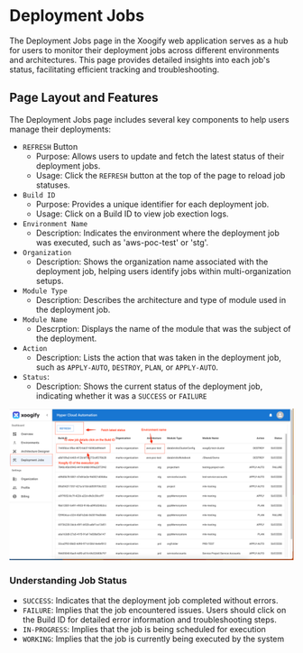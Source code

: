 # Deployment Jobs

The Deployment Jobs page in the Xoogify web application serves as a hub for users to monitor their deployment jobs across different environments and architectures. This page provides detailed insights into each job's status, facilitating efficient tracking and troubleshooting.

## Page Layout and Features

The Deployment Jobs page includes several key components to help users manage their deployments:

- `REFRESH` Button
  - Purpose: Allows users to update and fetch the latest status of their deployment jobs.
  - Usage: Click the `REFRESH` button at the top of the page to reload job statuses.
- `Build ID`
  - Purpose: Provides a unique identifier for each deployment job.
  - Usage: Click on a Build ID to view job exection logs.
- `Environment Name`
  - Description: Indicates the environment where the deployment job was executed, such as 'aws-poc-test' or 'stg'.
- `Organization`
  - Description: Shows the organization name associated with the deployment job, helping users identify jobs within multi-organization setups.
- `Module Type`
  - Description: Describes the architecture and type of module used in the deployment job.
- `Module Name`
  - Descrption: Displays the name of the module that was the subject of the deployment.
- `Action`
  - Description: Lists the action that was taken in the deployment job, such as `APPLY-AUTO`, `DESTROY`, `PLAN`, or `APPLY-AUTO`.
- `Status`:
  - Description: Shows the current status of the deployment job, indicating whether it was a `SUCCESS` or `FAILURE`

![Deployment Jobs](./img/DeploymentJobs.png)

### Understanding Job Status

- `SUCCESS`: Indicates that the deployment job completed without errors.
- `FAILURE`: Implies that the job encountered issues. Users should click on the Build ID for detailed error information and troubleshooting steps.
- `IN-PROGRESS`: Implies that the job is being scheduled for execution
- `WORKING`: Implies that the job is currently being executed by the system
